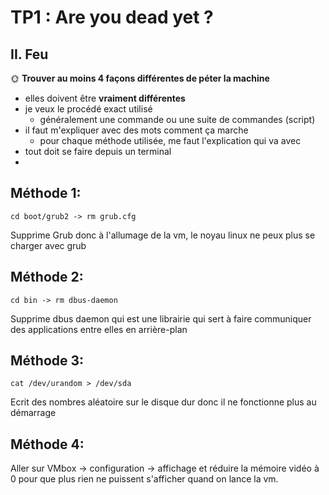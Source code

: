 # TP1 : Are you dead yet ?


## II. Feu

🌞 **Trouver au moins 4 façons différentes de péter la machine**

- elles doivent être **vraiment différentes**
- je veux le procédé exact utilisé
  - généralement une commande ou une suite de commandes (script)
- il faut m'expliquer avec des mots comment ça marche
  - pour chaque méthode utilisée, me faut l'explication qui va avec
- tout doit se faire depuis un terminal
- 
## Méthode 1:
````
cd boot/grub2 -> rm grub.cfg  
````
Supprime Grub donc à l'allumage de la vm, le noyau linux ne peux plus se charger avec grub

## Méthode 2:
````
cd bin -> rm dbus-daemon
````
Supprime dbus daemon qui est une librairie qui sert à faire communiquer des applications entre elles en arrière-plan  

## Méthode 3:
````
cat /dev/urandom > /dev/sda
````
Ecrit des nombres aléatoire sur le disque dur donc il ne fonctionne plus au démarrage  

## Méthode 4: 

Aller sur VMbox -> configuration -> affichage et réduire la mémoire vidéo à 0 pour que plus rien ne puissent s'afficher quand on lance la vm.
 
